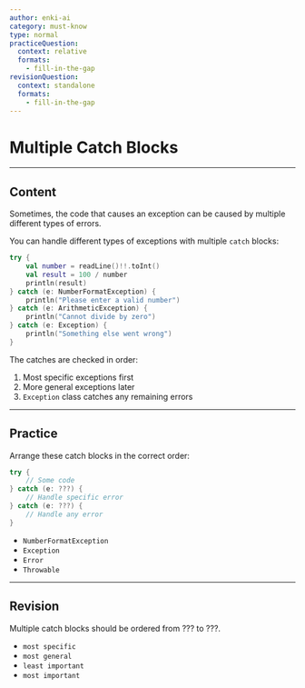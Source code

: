 ```yaml
---
author: enki-ai
category: must-know
type: normal
practiceQuestion:
  context: relative
  formats:
    - fill-in-the-gap
revisionQuestion:
  context: standalone
  formats:
    - fill-in-the-gap
---
```


# Multiple Catch Blocks

---
## Content

Sometimes, the code that causes an exception can be caused by multiple different types of errors.

You can handle different types of exceptions with multiple `catch` blocks:

```kotlin
try {
    val number = readLine()!!.toInt()
    val result = 100 / number
    println(result)
} catch (e: NumberFormatException) {
    println("Please enter a valid number")
} catch (e: ArithmeticException) {
    println("Cannot divide by zero")
} catch (e: Exception) {
    println("Something else went wrong")
}
```

The catches are checked in order:
1. Most specific exceptions first
2. More general exceptions later
3. `Exception` class catches any remaining errors
---

## Practice

Arrange these catch blocks in the correct order:

```kotlin
try {
    // Some code
} catch (e: ???) {
    // Handle specific error
} catch (e: ???) {
    // Handle any error
}
```

- `NumberFormatException`
- `Exception`
- `Error`
- `Throwable`

---

## Revision

Multiple catch blocks should be ordered from ??? to ???.

- `most specific`
- `most general`
- `least important`
- `most important` 
